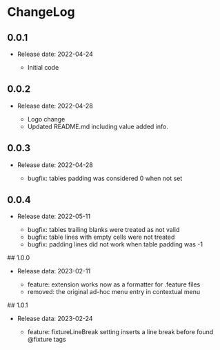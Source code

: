 # ChangeLog

## 0.0.1

* Release date: 2022-04-24

    - Initial code

## 0.0.2

* Release date: 2022-04-28

    - Logo change
    - Updated README.md including value added info.

## 0.0.3

* Release date: 2022-04-28

    - bugfix: tables padding was considered 0 when not set

## 0.0.4

* Release date: 2022-05-11

    - bugfix: tables trailing blanks were treated as not valid
    - bugfix: table lines with empty cells were not treated
    - bugfix: padding lines did not work when table padding was -1

## 1.0.0

* Release data: 2023-02-11

    - feature: extension works now as a formatter for .feature files
    - removed: the original ad-hoc menu entry in contextual menu

## 1.0.1

* Release data: 2023-02-24

    - feature: fixtureLineBreak setting inserts a line break before found @fixture tags

